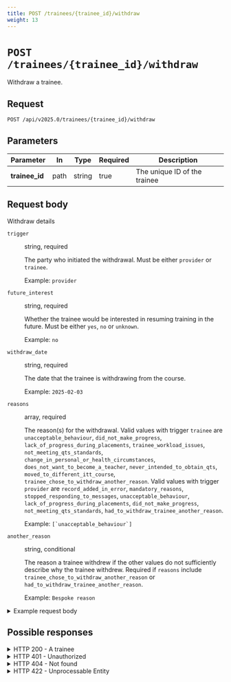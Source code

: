 ```yaml
---
title: POST /trainees/{trainee_id}/withdraw
weight: 13
---
```


# `POST /trainees/{trainee_id}/withdraw`

Withdraw a trainee.

## Request

`POST /api/v2025.0/trainees/{trainee_id}/withdraw`

## Parameters

| **Parameter** | **In**  | **Type** | **Required** | **Description** |
| ------------- | ------- | -------- | ------------ | --------------- |
| **trainee_id** | path | string | true | The unique ID of the trainee |

## Request body

Withdraw details

<div class="govuk-summary-list__row govuk-summary-list__row--no-actions">
  <dt class="govuk-summary-list__key"><code>trigger</code></dt>
  <dd class="govuk-summary-list__value">
    <p class="govuk-body">
      string, required
    </p>
    <p class="govuk-body">
      The party who initiated the withdrawal. Must be either <code>provider</code> or <code>trainee</code>.
    </p>
    <p class="govuk-body">
      Example: <code>provider</code>
    </p>
  </dd>
</div>
<div class="govuk-summary-list__row govuk-summary-list__row--no-actions">
  <dt class="govuk-summary-list__key"><code>future_interest</code></dt>
  <dd class="govuk-summary-list__value">
    <p class="govuk-body">
      string, required
    </p>
    <p class="govuk-body">
      Whether the trainee would be interested in resuming training in the future. Must be either <code>yes</code>, <code>no</code> or <code>unknown</code>.
    </p>
    <p class="govuk-body">
      Example: <code>no</code>
    </p>
  </dd>
  </div>
<div class="govuk-summary-list__row govuk-summary-list__row--no-actions">
  <dt class="govuk-summary-list__key"><code>withdraw_date</code></dt>
  <dd class="govuk-summary-list__value">
    <p class="govuk-body">
      string, required
    </p>
    <p class="govuk-body">
      The date that the trainee is withdrawing from the course.
    </p>
    <p class="govuk-body">
      Example: <code>2025-02-03</code>
    </p>
  </dd>
  </div>
<div class="govuk-summary-list__row govuk-summary-list__row--no-actions">
  <dt class="govuk-summary-list__key"><code>reasons</code></dt>
  <dd class="govuk-summary-list__value">
    <p class="govuk-body">
      array, required
    </p>
    <p class="govuk-body">
      The reason(s) for the withdrawal. Valid values with trigger <code>trainee</code> are <code>unacceptable_behaviour</code>, <code>did_not_make_progress</code>, <code>lack_of_progress_during_placements</code>, <code>trainee_workload_issues</code>, <code>not_meeting_qts_standards</code>, <code>change_in_personal_or_health_circumstances</code>, <code>does_not_want_to_become_a_teacher</code>, <code>never_intended_to_obtain_qts</code>, <code>moved_to_different_itt_course</code>, <code>trainee_chose_to_withdraw_another_reason</code>.
      Valid values with trigger <code>provider</code> are <code>record_added_in_error</code>, <code>mandatory_reasons</code>, <code>stopped_responding_to_messages</code>, <code>unacceptable_behaviour</code>, <code>lack_of_progress_during_placements</code>, <code>did_not_make_progress</code>, <code>not_meeting_qts_standards</code>, <code>had_to_withdraw_trainee_another_reason</code>.
    </p>
    <p class="govuk-body">
      Example: <code>[`unacceptable_behaviour`]</code>
    </p>
  </dd>
</div>
<div class="govuk-summary-list__row govuk-summary-list__row--no-actions">
  <dt class="govuk-summary-list__key"><code>another_reason</code></dt>
  <dd class="govuk-summary-list__value">
    <p class="govuk-body">
      string, conditional
    </p>
    <p class="govuk-body">
       The reason a trainee withdrew if the other values do not sufficiently describe why the trainee withdrew. Required if <code>reasons</code> include <code>trainee_chose_to_withdraw_another_reason</code> or <code>had_to_withdraw_trainee_another_reason</code>.
    </p>
    <p class="govuk-body">
      Example: <code>Bespoke reason</code>
    </p>
  </dd>
</div>

<details class="govuk-details">
  <summary class="govuk-details__summary">Example request body</summary>
  <div class="govuk-details__text">
    <pre class="json-code-sample">
    {
      "data": {
        "trigger": "provider,
        "future_interest": "no",
        "withdraw_date": "2025-03-05",
        "reasons": [
          "unacceptable_behavior",
          "had_to_withdraw_trainee_another_reason"
        ],
        "another_reason": "Bespoke reason"
      }
    }
    </pre>
  </div>
</details>

## Possible responses

<details class="govuk-details">
  <summary class="govuk-details__summary">HTTP 200<span> - A trainee</span></summary>
  <div class="govuk-details__text">
    <pre class="json-code-sample">
    {
      "data": {
        "trainee_id": "vcGjpBCn987jJSqMQxjhdv9Y",
        "provider_trainee_id": "abc1234",
        "first_names": "Trainee",
        "last_name": "TraineeUser644065",
        "date_of_birth": "2000-01-01",
        "created_at": "2023-10-20T14:54:47.374Z",
        "updated_at": "2024-01-24T16:03:28.721Z",
        "email": "trainee_644065@example.com",
        "middle_names": null,
        "training_route": "11",
        "sex": "10",
        "diversity_disclosure": "diversity_disclosed",
        "ethnic_group": "black_ethnic_group",
        "ethnic_background": "African",
        "additional_ethnic_background": null,
        "disability_disclosure": "no_disability",
        "course_subject_one": "100425",
        "itt_start_date": "2023-09-04",
        "outcome_date": null,
        "itt_end_date": "2023-10-17",
        "trn": "6440650",
        "submitted_for_trn_at": "2024-01-18T08:02:41.420Z",
        "state": "deferred",
        "withdraw_date": null,
        "defer_date": "2023-10-17",
        "defer_reason": null,
        "recommended_for_award_at": null,
        "trainee_start_date": "2023-09-04",
        "reinstate_date": null,
        "course_min_age": 5,
        "course_max_age": 11,
        "course_subject_two": null,
        "course_subject_three": null,
        "awarded_at": null,
        "training_initiative": "009",
        "applying_for_bursary": false,
        "bursary_tier": null,
        "study_mode": "01",
        "ebacc": false,
        "region": null,
        "applying_for_scholarship": false,
        "course_education_phase": "primary",
        "applying_for_grant": false,
        "course_uuid": null,
        "lead_partner_not_applicable": false,
        "employing_school_not_applicable": false,
        "submission_ready": true,
        "commencement_status": null,
        "discarded_at": null,
        "created_from_dttp": false,
        "hesa_id": "87960005710008762",
        "additional_dttp_data": null,
        "created_from_hesa": false,
        "hesa_updated_at": null
        "record_source": "api",
        "iqts_country": null,
        "hesa_editable": true,
        "withdrawal_future_interest": null,
        "withdrawal_trigger": null,
        "withdrawal_reasons": null,
        "placement_detail": null,
        "ukprn": "10000571",
        "ethnicity": "120",
        "course_qualification": "QTS",
        "course_title": null,
        "course_level": "undergrad",
        "course_itt_start_date": "2022-09-01",
        "course_age_range": null,
        "expected_end_date": "2023-07-01",
        "employing_school_urn": null,
        "lead_partner_ukprn": null,
        "lead_partner_urn": null,
        "fund_code": "7",
        "bursary_level": "4",
        "course_year": "2",
        "funding_method": "4",
        "itt_aim": "201",
        "itt_qualification_aim": "004",
        "ni_number": null,
        "previous_last_name": null,
        "hesa_disabilities": null,
        "additional_training_initiative": null,
        "placements": [
          {
            "placement_id": "AXsRAS4LfwZZXvSX7aAfNUb4",
            "urn": "123456",
            "name": "Meadow Creek School",
            "address": "URN 123456, AB1 2CD",
            "postcode": "AB1 2CD",
            "created_at": "2024-01-18T08:02:42.672Z",
            "updated_at": "2024-01-18T08:02:42.672Z"
          }
        ],
        "degrees": [
          {
            "degree_id": "E1phsAcP3hDFMhx19qVGhchR",
            "uk_degree": "083",
            "non_uk_degree": null,
            "created_at": "2024-01-18T08:02:41.955Z",
            "updated_at": "2024-01-18T08:02:41.955Z",
            "subject": "100425",
            "institution": "0116",
            "graduation_year": 2022,
            "grade": "02",
            "country": null,
            "other_grade": null,
            "institution_uuid": "0271f34a-2887-e711-80d8-005056ac45bb",
            "uk_degree_uuid": "db695652-c197-e711-80d8-005056ac45bb",
            "subject_uuid": "bf8170f0-5dce-e911-a985-000d3ab79618",
            "grade_uuid": "e2fe18d4-8655-47cf-ab1a-8c3e0b0f078f"
          }
        ]
      }
    }
    </pre>
  </div>
</details>

<details class="govuk-details">
  <summary class="govuk-details__summary">HTTP 401<span> - Unauthorized</span></summary>
  <div class="govuk-details__text">
    <pre class="json-code-sample">
    {
      "error": "Unauthorized"
    }
    </pre>
  </div>
</details>

<details class="govuk-details">
  <summary class="govuk-details__summary">HTTP 404<span> - Not found</span></summary>
  <div class="govuk-details__text">
    <pre class="json-code-sample">
    {
      "errors": [
        {
          "error": "NotFound",
          "message": "Trainee(s) not found"
        }
      ]
    }
    </pre>
  </div>
</details>

<details class="govuk-details">
  <summary class="govuk-details__summary">HTTP 422<span> - Unprocessable Entity</span></summary>
  <div class="govuk-details__text">
    <pre class="json-code-sample">
    {
      "errors": [
        {
          "error": "UnprocessableEntity",
          "message": "Withdraw date Choose a withdrawal date"
        }
      ]
    }
    </pre>
  </div>
</details>

